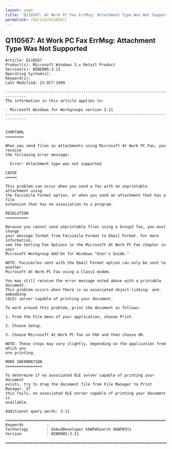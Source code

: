 ```yaml
---
layout: page
title: "Q110567: At Work PC Fax ErrMsg: Attachment Type Was Not Supported"
permalink: /kb/110/Q110567/
---
```


## Q110567: At Work PC Fax ErrMsg: Attachment Type Was Not Supported

	Article: Q110567
	Product(s): Microsoft Windows 3.x Retail Product
	Version(s): WINDOWS:3.11
	Operating System(s): 
	Keyword(s): 
	Last Modified: 23-OCT-1999
	
	-------------------------------------------------------------------------------
	The information in this article applies to:
	
	- Microsoft Windows for Workgroups version 3.11 
	-------------------------------------------------------------------------------
	
	
	SYMPTOMS
	========
	
	When you send files as attachments using Microsoft At Work PC Fax, you receive
	the following error message:
	
	  Error: Attachment type was not supported
	
	CAUSE
	=====
	
	This problem can occur when you send a fax with an unprintable attachment using
	the Facsimile Format option, or when you send an attachment that has a file
	extension that has no association to a program.
	
	RESOLUTION
	==========
	
	Because you cannot send unprintable files using a Group3 fax, you must change
	your message format from Facsimile Format to Email Format. For more information,
	see the Setting Fax Options in the Microsoft At Work PC Fax chapter in your
	Microsoft Workgroup Add-On for Windows "User's Guide."
	
	NOTE: Facsimiles sent with the Email Format option can only be sent to another
	Microsoft At Work PC Fax using a Class1 modem.
	
	You may still receive the error message noted above with a printable document.
	This problem occurs when there is no associated object-linking- and-embedding
	(OLE) server capable of printing your document.
	
	To work around this problem, print the document as follows:
	
	1. From the File menu of your application, choose Print.
	
	2. Choose Setup.
	
	3. Choose Microsoft At Work PC Fax on FAX and then choose OK.
	
	NOTE: These steps may vary slightly, depending on the application from which you
	are printing.
	
	MORE INFORMATION
	================
	
	To determine if no associated OLE server capable of printing your document
	exists, try to drag the document file from File Manager to Print Manager. If
	this fails, no associated OLE server capable of printing your document is
	available.
	
	Additional query words: 3.11
	
	======================================================================
	Keywords          :  
	Technology        : kbAudDeveloper kbWFWSearch kbWFW311
	Version           : WINDOWS:3.11
	
	=============================================================================
	
